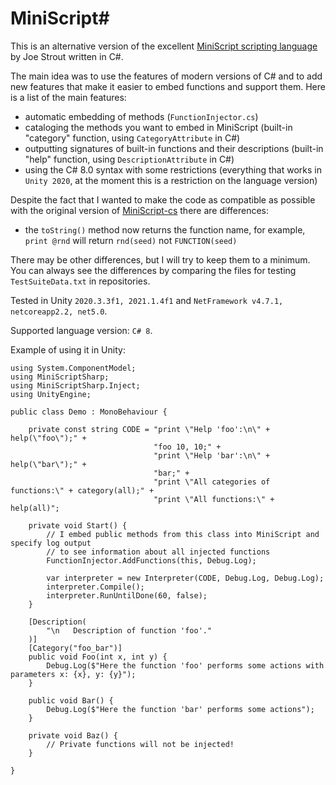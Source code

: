 # MiniScript#

This is an alternative version of the excellent [MiniScript scripting language](http://miniscript.org) by Joe Strout written in C#.

The main idea was to use the features of modern versions of C# and to add new features that make it easier to embed functions and support them.
Here is a list of the main features:
- automatic embedding of methods (`FunctionInjector.cs`)
- cataloging the methods you want to embed in MiniScript (built-in "category" function, using `CategoryAttribute` in C#)
- outputting signatures of built-in functions and their descriptions (built-in "help" function, using `DescriptionAttribute` in C#)
- using the C# 8.0 syntax with some restrictions (everything that works in `Unity 2020`, at the moment this is a restriction on the language version)

Despite the fact that I wanted to make the code as compatible as possible with the original version of [MiniScript-cs](https://github.com/JoeStrout/miniscript/tree/master/MiniScript-cs) there are differences:
- the `toString()` method now returns the function name, for example, `print @rnd` will return `rnd(seed)` not  `FUNCTION(seed)` 

There may be other differences, but I will try to keep them to a minimum.
You can always see the differences by comparing the files for testing `TestSuiteData.txt` in repositories.

Tested in Unity `2020.3.3f1, 2021.1.4f1` and `NetFramework v4.7.1, netcoreapp2.2, net5.0`.

Supported language version: `C# 8`.


Example of using it in Unity:
```
using System.ComponentModel;
using MiniScriptSharp;
using MiniScriptSharp.Inject;
using UnityEngine;

public class Demo : MonoBehaviour {

    private const string CODE = "print \"Help 'foo':\n\" + help(\"foo\");" +
                                "foo 10, 10;" +
                                "print \"Help 'bar':\n\" + help(\"bar\");" +
                                "bar;" +
                                "print \"All categories of functions:\" + category(all);" +
                                "print \"All functions:\" + help(all)";
    
    private void Start() {
        // I embed public methods from this class into MiniScript and specify log output
        // to see information about all injected functions
        FunctionInjector.AddFunctions(this, Debug.Log);
        
        var interpreter = new Interpreter(CODE, Debug.Log, Debug.Log);
        interpreter.Compile();
        interpreter.RunUntilDone(60, false);
    }
    
    [Description(
        "\n   Description of function 'foo'."
    )]
    [Category("foo_bar")]
    public void Foo(int x, int y) {
        Debug.Log($"Here the function 'foo' performs some actions with parameters x: {x}, y: {y}");
    }
    
    public void Bar() {
        Debug.Log($"Here the function 'bar' performs some actions");
    }
    
    private void Baz() {
        // Private functions will not be injected!
    }

}
```


